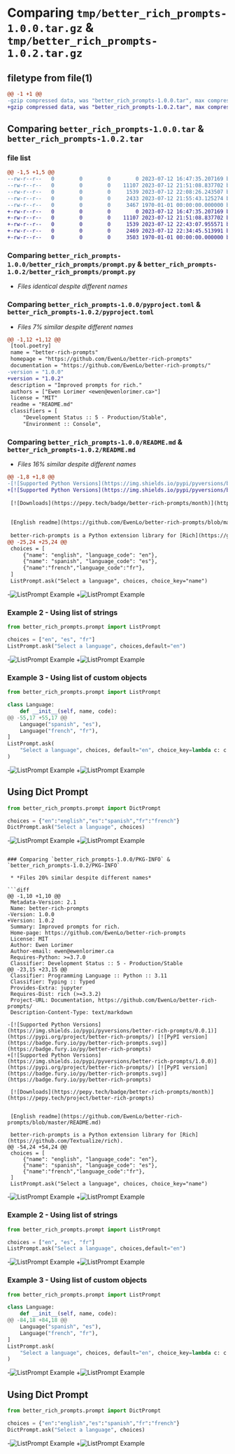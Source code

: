 # Comparing `tmp/better_rich_prompts-1.0.0.tar.gz` & `tmp/better_rich_prompts-1.0.2.tar.gz`

## filetype from file(1)

```diff
@@ -1 +1 @@
-gzip compressed data, was "better_rich_prompts-1.0.0.tar", max compression
+gzip compressed data, was "better_rich_prompts-1.0.2.tar", max compression
```

## Comparing `better_rich_prompts-1.0.0.tar` & `better_rich_prompts-1.0.2.tar`

### file list

```diff
@@ -1,5 +1,5 @@
--rw-r--r--   0        0        0        0 2023-07-12 16:47:35.207169 better_rich_prompts-1.0.0/better_rich_prompts/__init__.py
--rw-r--r--   0        0        0    11107 2023-07-12 21:51:08.837702 better_rich_prompts-1.0.0/better_rich_prompts/prompt.py
--rw-r--r--   0        0        0     1539 2023-07-12 22:08:26.243507 better_rich_prompts-1.0.0/pyproject.toml
--rw-r--r--   0        0        0     2433 2023-07-12 21:55:43.125274 better_rich_prompts-1.0.0/README.md
--rw-r--r--   0        0        0     3467 1970-01-01 00:00:00.000000 better_rich_prompts-1.0.0/PKG-INFO
+-rw-r--r--   0        0        0        0 2023-07-12 16:47:35.207169 better_rich_prompts-1.0.2/better_rich_prompts/__init__.py
+-rw-r--r--   0        0        0    11107 2023-07-12 21:51:08.837702 better_rich_prompts-1.0.2/better_rich_prompts/prompt.py
+-rw-r--r--   0        0        0     1539 2023-07-12 22:43:07.955571 better_rich_prompts-1.0.2/pyproject.toml
+-rw-r--r--   0        0        0     2469 2023-07-12 22:34:45.513991 better_rich_prompts-1.0.2/README.md
+-rw-r--r--   0        0        0     3503 1970-01-01 00:00:00.000000 better_rich_prompts-1.0.2/PKG-INFO
```

### Comparing `better_rich_prompts-1.0.0/better_rich_prompts/prompt.py` & `better_rich_prompts-1.0.2/better_rich_prompts/prompt.py`

 * *Files identical despite different names*

### Comparing `better_rich_prompts-1.0.0/pyproject.toml` & `better_rich_prompts-1.0.2/pyproject.toml`

 * *Files 7% similar despite different names*

```diff
@@ -1,12 +1,12 @@
 [tool.poetry]
 name = "better-rich-prompts"
 homepage = "https://github.com/EwenLo/better-rich-prompts"
 documentation = "https://github.com/EwenLo/better-rich-prompts/"
-version = "1.0.0"
+version = "1.0.2"
 description = "Improved prompts for rich."
 authors = ["Ewen Lorimer <ewen@ewenlorimer.ca>"]
 license = "MIT"
 readme = "README.md"
 classifiers = [
     "Development Status :: 5 - Production/Stable",
     "Environment :: Console",
```

### Comparing `better_rich_prompts-1.0.0/README.md` & `better_rich_prompts-1.0.2/README.md`

 * *Files 16% similar despite different names*

```diff
@@ -1,8 +1,8 @@
-[![Supported Python Versions](https://img.shields.io/pypi/pyversions/better-rich-prompts/0.0.1)](https://pypi.org/project/better-rich-prompts/) [![PyPI version](https://badge.fury.io/py/better-rich-prompts.svg)](https://badge.fury.io/py/better-rich-prompts)
+[![Supported Python Versions](https://img.shields.io/pypi/pyversions/better-rich-prompts/1.0.0)](https://pypi.org/project/better-rich-prompts/) [![PyPI version](https://badge.fury.io/py/better-rich-prompts.svg)](https://badge.fury.io/py/better-rich-prompts)
 
 [![Downloads](https://pepy.tech/badge/better-rich-prompts/month)](https://pepy.tech/project/better-rich-prompts)
 
 
 [English readme](https://github.com/EwenLo/better-rich-prompts/blob/master/README.md)
 
 better-rich-prompts is a Python extension library for [Rich](https://github.com/Textualize/rich).
@@ -25,24 +25,24 @@
 choices = [
     {"name": "english", "language_code": "en"},
     {"name": "spanish", "language_code": "es"},
     {"name":"french","language_code":"fr"},
 ]
 ListPrompt.ask("Select a language", choices, choice_key="name")
 ```
-![ListPrompt Example](https://github.com/EwenLo/better-rich-prompts/raw/master/imgs/list_prompt_ex1.png)
+![ListPrompt Example](https://raw.githubusercontent.com/EwenLo/better-rich-prompts/main/imgs/dict_prompt_ex1.png)
 
 ### Example 2 - Using list of strings
 ```python
 from better_rich_prompts.prompt import ListPrompt
 
 choices = ["en", "es", "fr"]
 ListPrompt.ask("Select a language", choices,default="en")
 ```
-![ListPrompt Example](https://github.com/EwenLo/better-rich-prompts/raw/master/imgs/list_prompt_ex2.png)
+![ListPrompt Example](https://raw.githubusercontent.com/EwenLo/better-rich-prompts/main/imgs/list_prompt_ex2.png)
 
 ### Example 3 - Using list of custom objects
 ```python
 from better_rich_prompts.prompt import ListPrompt
 
 class Language:
     def __init__(self, name, code):
@@ -55,17 +55,17 @@
     Language("spanish", "es"),
     Language("french", "fr"),
 ]
 ListPrompt.ask(
     "Select a language", choices, default="en", choice_key=lambda c: c.code
 )
 ```
-![ListPrompt Example](https://github.com/EwenLo/better-rich-prompts/raw/master/imgs/list_prompt_ex3.png)
+![ListPrompt Example](https://raw.githubusercontent.com/EwenLo/better-rich-prompts/main/imgs/list_prompt_ex3.png)
 
 ## Using Dict Prompt
 ```python
 from better_rich_prompts.prompt import DictPrompt
 
 choices = {"en":"english","es":"spanish","fr":"french"}
 DictPrompt.ask("Select a language", choices)
 ```
-![ListPrompt Example](https://github.com/EwenLo/better-rich-prompts/raw/master/imgs/dict_prompt_ex1.png)
+![ListPrompt Example](https://raw.githubusercontent.com/EwenLo/better-rich-prompts/main/imgs/dict_prompt_ex1.png)
```

### Comparing `better_rich_prompts-1.0.0/PKG-INFO` & `better_rich_prompts-1.0.2/PKG-INFO`

 * *Files 20% similar despite different names*

```diff
@@ -1,10 +1,10 @@
 Metadata-Version: 2.1
 Name: better-rich-prompts
-Version: 1.0.0
+Version: 1.0.2
 Summary: Improved prompts for rich.
 Home-page: https://github.com/EwenLo/better-rich-prompts
 License: MIT
 Author: Ewen Lorimer
 Author-email: ewen@ewenlorimer.ca
 Requires-Python: >=3.7.0
 Classifier: Development Status :: 5 - Production/Stable
@@ -23,15 +23,15 @@
 Classifier: Programming Language :: Python :: 3.11
 Classifier: Typing :: Typed
 Provides-Extra: jupyter
 Requires-Dist: rich (>=3.3.2)
 Project-URL: Documentation, https://github.com/EwenLo/better-rich-prompts/
 Description-Content-Type: text/markdown
 
-[![Supported Python Versions](https://img.shields.io/pypi/pyversions/better-rich-prompts/0.0.1)](https://pypi.org/project/better-rich-prompts/) [![PyPI version](https://badge.fury.io/py/better-rich-prompts.svg)](https://badge.fury.io/py/better-rich-prompts)
+[![Supported Python Versions](https://img.shields.io/pypi/pyversions/better-rich-prompts/1.0.0)](https://pypi.org/project/better-rich-prompts/) [![PyPI version](https://badge.fury.io/py/better-rich-prompts.svg)](https://badge.fury.io/py/better-rich-prompts)
 
 [![Downloads](https://pepy.tech/badge/better-rich-prompts/month)](https://pepy.tech/project/better-rich-prompts)
 
 
 [English readme](https://github.com/EwenLo/better-rich-prompts/blob/master/README.md)
 
 better-rich-prompts is a Python extension library for [Rich](https://github.com/Textualize/rich).
@@ -54,24 +54,24 @@
 choices = [
     {"name": "english", "language_code": "en"},
     {"name": "spanish", "language_code": "es"},
     {"name":"french","language_code":"fr"},
 ]
 ListPrompt.ask("Select a language", choices, choice_key="name")
 ```
-![ListPrompt Example](https://github.com/EwenLo/better-rich-prompts/raw/master/imgs/list_prompt_ex1.png)
+![ListPrompt Example](https://raw.githubusercontent.com/EwenLo/better-rich-prompts/main/imgs/dict_prompt_ex1.png)
 
 ### Example 2 - Using list of strings
 ```python
 from better_rich_prompts.prompt import ListPrompt
 
 choices = ["en", "es", "fr"]
 ListPrompt.ask("Select a language", choices,default="en")
 ```
-![ListPrompt Example](https://github.com/EwenLo/better-rich-prompts/raw/master/imgs/list_prompt_ex2.png)
+![ListPrompt Example](https://raw.githubusercontent.com/EwenLo/better-rich-prompts/main/imgs/list_prompt_ex2.png)
 
 ### Example 3 - Using list of custom objects
 ```python
 from better_rich_prompts.prompt import ListPrompt
 
 class Language:
     def __init__(self, name, code):
@@ -84,18 +84,18 @@
     Language("spanish", "es"),
     Language("french", "fr"),
 ]
 ListPrompt.ask(
     "Select a language", choices, default="en", choice_key=lambda c: c.code
 )
 ```
-![ListPrompt Example](https://github.com/EwenLo/better-rich-prompts/raw/master/imgs/list_prompt_ex3.png)
+![ListPrompt Example](https://raw.githubusercontent.com/EwenLo/better-rich-prompts/main/imgs/list_prompt_ex3.png)
 
 ## Using Dict Prompt
 ```python
 from better_rich_prompts.prompt import DictPrompt
 
 choices = {"en":"english","es":"spanish","fr":"french"}
 DictPrompt.ask("Select a language", choices)
 ```
-![ListPrompt Example](https://github.com/EwenLo/better-rich-prompts/raw/master/imgs/dict_prompt_ex1.png)
+![ListPrompt Example](https://raw.githubusercontent.com/EwenLo/better-rich-prompts/main/imgs/dict_prompt_ex1.png)
```

